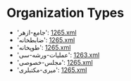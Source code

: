# Organization Types
 * 'جامع-ازهر'‎: [1265.xml](/Project-Cairo-Urban-News/CairoUrbanNews/blob/master/articles/ottoman/1265.xml)
 * 'ضابطخانه'‎: [1265.xml](/Project-Cairo-Urban-News/CairoUrbanNews/blob/master/articles/ottoman/1265.xml)
 * 'طوپخانه'‎: [1265.xml](/Project-Cairo-Urban-News/CairoUrbanNews/blob/master/articles/ottoman/1265.xml)
 * 'عمليات-ورشه-سى'‎: [1263.xml](/Project-Cairo-Urban-News/CairoUrbanNews/blob/master/articles/ottoman/1263.xml)
 * 'مجلس-خصوصی'‎: [1265.xml](/Project-Cairo-Urban-News/CairoUrbanNews/blob/master/articles/ottoman/1265.xml)
 * 'ميری-مكتبلرى'‎: [1265.xml](/Project-Cairo-Urban-News/CairoUrbanNews/blob/master/articles/ottoman/1265.xml)
